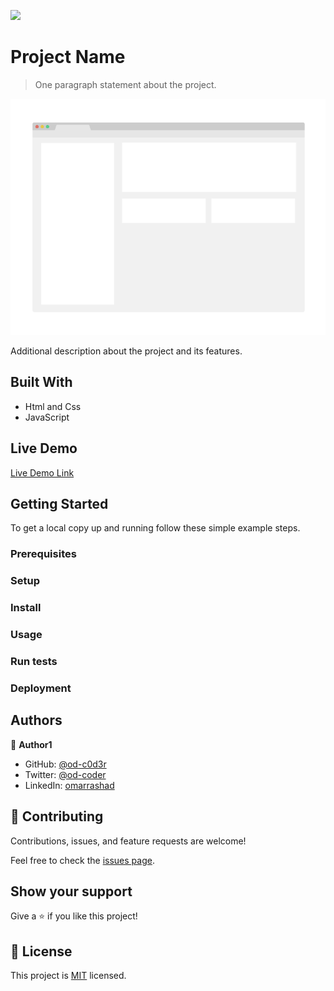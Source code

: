 ![](https://img.shields.io/badge/Microverse-blueviolet)

# Project Name

> One paragraph statement about the project.

![screenshot](./doc/app_screenshot.png)

Additional description about the project and its features.

## Built With

- Html and Css
- JavaScript

## Live Demo

[Live Demo Link](https://livedemo.com)


## Getting Started

To get a local copy up and running follow these simple example steps.

### Prerequisites

### Setup

### Install

### Usage

### Run tests

### Deployment

## Authors

👤 **Author1**

- GitHub: [@od-c0d3r](https://github.com/od-c0d3r)
- Twitter: [@od-coder](https://twitter.com/od-coder)
- LinkedIn: [omarrashad](https://linkedin.com/in/omarrashad)


## 🤝 Contributing

Contributions, issues, and feature requests are welcome!

Feel free to check the [issues page](../../issues/).

## Show your support

Give a ⭐️ if you like this project!

## 📝 License

This project is [MIT](./doc/MIT.md) licensed.
